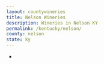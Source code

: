 ```yaml
---
layout: countywineries
title: Nelson Wineries
description: Wineries in Nelson KY
permalink: /kentucky/nelson/
county: nelson
state: ky
---
```

-
